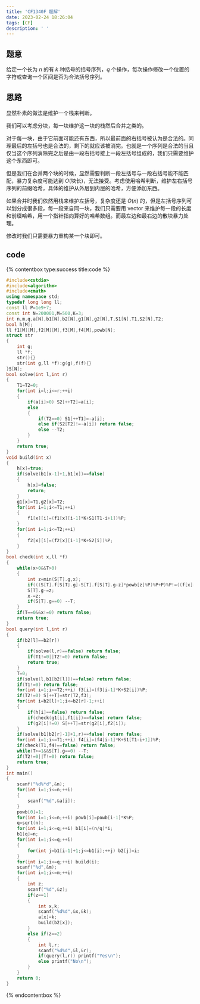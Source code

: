 ```yaml
---
title: 'CF1340F 题解'
date: 2023-02-24 18:26:04
tags: [CF]
description: ' '
---
```


## 题意

给定一个长为 $n$ 的有 $k$ 种括号的括号序列，$q$ 个操作，每次操作修改一个位置的字符或查询一个区间是否为合法括号序列。

## 思路

显然朴素的做法是维护一个栈来判断。

我们可以考虑分块，每一块维护这一块的栈然后合并之类的。

对于每一块，由于它前面可能还有东西，所以最前面的右括号被认为是合法的。同理最后的左括号也是合法的，剩下的就应该被消完。也就是一个序列是合法的当且仅当这个序列消除完之后是由一段右括号接上一段左括号组成的，我们只需要维护这个东西即可。

但是我们在合并两个块的时候，显然需要判断一段左括号与一段右括号能不能匹配，暴力复杂度可能达到 $O(\text{块长})$，无法接受。考虑使用哈希判断，维护左右括号序列的前缀哈希，具体的维护从外层到内层的哈希，方便添加东西。

如果合并时我们依然用栈来维护左括号，复杂度还是 $O(n)$ 的，但是左括号序列可以划分成很多段，每一段来自同一块，我们只需要用 vector 来维护每一段的长度和前缀哈希，用一个指针指向算好的哈希数组。而最左边和最右边的散块暴力处理。

修改时我们只需要暴力重构某一个块即可。

## code

{% contentbox type:success title:code %}
```cpp
#include<cstdio>
#include<algorithm>
#include<cmath>
using namespace std;
typedef long long ll;
const ll P=1e9+7;
const int N=200001,M=500,K=3;
int n,m,q,a[N],b1[N],b2[N],g1[N],g2[N],T,S1[N],T1,S2[N],T2;
bool h[M];
ll f1[M][M],f2[M][M],f3[M],f4[M],powb[N];
struct str
{
    int g;
    ll *f;
    str(){}
    str(int g,ll *f):g(g),f(f){}
}S[N];
bool solve(int l,int r)
{
    T1=T2=0;
    for(int i=l;i<=r;++i)
    {
        if(a[i]>0) S2[++T2]=a[i];
        else
        {
            if(T2==0) S1[++T1]=-a[i];
            else if(S2[T2]!=-a[i]) return false;
            else --T2;
        }
    }
    return true;
}
void build(int x)
{
    h[x]=true;
    if(solve(b1[x-1]+1,b1[x])==false)
    {
        h[x]=false;
        return;
    }
    g1[x]=T1,g2[x]=T2;
    for(int i=1;i<=T1;++i)
    {
        f1[x][i]=(f1[x][i-1]*K+S1[T1-i+1])%P;
    }
    for(int i=1;i<=T2;++i)
    {
        f2[x][i]=(f2[x][i-1]*K+S2[i])%P;
    }
}
bool check(int x,ll *f)
{
    while(x>0&&T>0)
    {
        int z=min(S[T].g,x);
        if(((S[T].f[S[T].g]-S[T].f[S[T].g-z]*powb[z]%P)%P+P)%P!=((f[x]-f[x-z]*powb[z]%P)%P+P)%P) return false;
        S[T].g-=z;
        x-=z;
        if(S[T].g==0) --T;
    }
    if(T==0&&x!=0) return false;
    return true;
}
bool query(int l,int r)
{
    if(b2[l]==b2[r])
    {
        if(solve(l,r)==false) return false;
        if(T1!=0||T2!=0) return false;
        return true;
    }
    T=0;
    if(solve(l,b1[b2[l]])==false) return false;
    if(T1!=0) return false;
    for(int i=1;i<=T2;++i) f3[i]=(f3[i-1]*K+S2[i])%P;
    if(T2!=0) S[++T]=str(T2,f3);
    for(int i=b2[l]+1;i<=b2[r]-1;++i)
    {
        if(h[i]==false) return false;
        if(check(g1[i],f1[i])==false) return false;
        if(g2[i]!=0) S[++T]=str(g2[i],f2[i]);
    }
    if(solve(b1[b2[r]-1]+1,r)==false) return false;
    for(int i=1;i<=T1;++i) f4[i]=(f4[i-1]*K+S1[T1-i+1])%P;
    if(check(T1,f4)==false) return false;
    while(T>=1&&S[T].g==0) --T;
    if(T2!=0||T!=0) return false;
    return true;
}
int main()
{
    scanf("%d%*d",&n);
    for(int i=1;i<=n;++i)
    {
        scanf("%d",&a[i]);
    }
    powb[0]=1;
    for(int i=1;i<=n;++i) powb[i]=powb[i-1]*K%P;
    q=sqrt(n);
    for(int i=1;i<=q;++i) b1[i]=(n/q)*i;
    b1[q]=n;
    for(int i=1;i<=q;++i)
    {
        for(int j=b1[i-1]+1;j<=b1[i];++j) b2[j]=i;
    }
    for(int i=1;i<=q;++i) build(i);
    scanf("%d",&m);
    for(int i=1;i<=m;++i)
    {
        int z;
        scanf("%d",&z);
        if(z==1)
        {
            int x,k;
            scanf("%d%d",&x,&k);
            a[x]=k;
            build(b2[x]);
        }
        else if(z==2)
        {
            int l,r;
            scanf("%d%d",&l,&r);
            if(query(l,r)) printf("Yes\n");
            else printf("No\n");
        }
    }
    return 0;
}
```
{% endcontentbox %}



